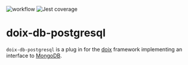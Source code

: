 ![workflow](https://github.com/do-/node-doix-db-postgresql/actions/workflows/main.yaml/badge.svg)
![Jest coverage](./badges/coverage-jest%20coverage.svg)

# doix-db-postgresql
`doix-db-postgresql` is a plug in for the [doix](https://github.com/do-/node-doix) framework implementing an interface to [MongoDB](https://www.mongodb.com/).
